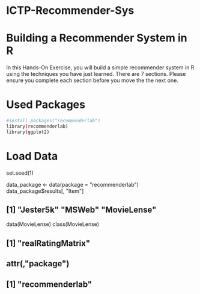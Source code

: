 # ICTP-Recommender-Sys
# Building a Recommender System in R

In this Hands-On Exercise, you will build a simple recommender system in R using the techniques you have just learned. There are 7 sections. Please ensure you complete each section before you move the the next one.

# Used Packages

```sh
#install.packages("recommenderlab")
library(recommenderlab)
library(ggplot2)
```

# Load Data
set.seed(1)

data_package <- data(package = "recommenderlab")
data_package$results[, "Item"]
## [1] "Jester5k"   "MSWeb"      "MovieLense"
data(MovieLense)
class(MovieLense)
## [1] "realRatingMatrix"
## attr(,"package")
## [1] "recommenderlab"
